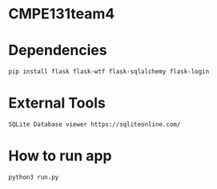 # CMPE131team4

# Dependencies

    pip install flask flask-wtf flask-sqlalchemy flask-login

# External Tools

    SQLite Database viewer https://sqliteonline.com/

# How to run app

    python3 run.py
    
